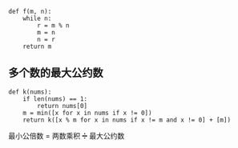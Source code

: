 ```
def f(m, n):
    while n:
        r = m % n
        m = n
        n = r
    return m
```

## 多个数的最大公约数
```
def k(nums):
    if len(nums) == 1:
        return nums[0]
    m = min([x for x in nums if x != 0])
    return k([x % m for x in nums if x != m and x != 0] + [m])
```

最小公倍数 = 两数乘积 ➗ 最大公约数
